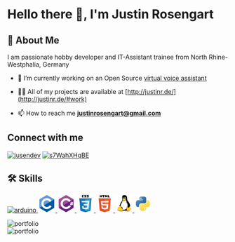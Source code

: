 # Hello there 👋, I'm Justin Rosengart

## 🚀 About Me

I am passionate hobby developer and IT-Assistant trainee from North Rhine-Westphalia, Germany

- 🔭 I’m currently working on an Open Source [virtual voice assistant](https://github.com/justinrDEV/Voice-Assistant)

- 👨‍💻 All of my projects are available at [http://justinr.de/](http://justinr.de/#work)

- 📫 How to reach me **justinrosengart@gmail.com**

## Connect with me

<p align="left">
<a href="https://twitter.com/jusendev" target="blank"><img align="center" src="https://raw.githubusercontent.com/rahuldkjain/github-profile-readme-generator/master/src/images/icons/Social/twitter.svg" alt="jusendev" height="30" width="40" /></a>
<a href="https://discord.gg/kMXQ2TfSnZ" target="blank"><img align="center" src="https://raw.githubusercontent.com/rahuldkjain/github-profile-readme-generator/master/src/images/icons/Social/discord.svg" alt="s7WahXHqBE" height="30" width="40" /></a>
</p>

## 🛠 Skills

<p align="left"> <a href="https://www.arduino.cc/" target="_blank"> <img src="https://cdn.worldvectorlogo.com/logos/arduino-1.svg" alt="arduino" width="40" height="40"/> </a> <a href="https://www.cprogramming.com/" target="_blank"> <img src="https://raw.githubusercontent.com/devicons/devicon/master/icons/c/c-original.svg" alt="c" width="40" height="40"/> </a> <a href="https://www.w3schools.com/cs/" target="_blank"> <img src="https://raw.githubusercontent.com/devicons/devicon/master/icons/csharp/csharp-original.svg" alt="csharp" width="40" height="40"/> </a> <a href="https://www.w3schools.com/css/" target="_blank"> <img src="https://raw.githubusercontent.com/devicons/devicon/master/icons/css3/css3-original-wordmark.svg" alt="css3" width="40" height="40"/> </a> <a href="https://www.w3.org/html/" target="_blank"> <img src="https://raw.githubusercontent.com/devicons/devicon/master/icons/html5/html5-original-wordmark.svg" alt="html5" width="40" height="40"/> </a> <a href="https://www.linux.org/" target="_blank"> <img src="https://raw.githubusercontent.com/devicons/devicon/master/icons/linux/linux-original.svg" alt="linux" width="40" height="40"/> </a> <a href="https://www.python.org" target="_blank"> <img src="https://raw.githubusercontent.com/devicons/devicon/master/icons/python/python-original.svg" alt="python" width="40" height="40"/> </a> </p>

![portfolio](https://github-readme-stats.vercel.app/api/top-langs?username=justinrdev&show_icons=true&locale=en&layout=compact)
<br>
![portfolio](https://github-readme-streak-stats.herokuapp.com/?user=justinrdev&)
